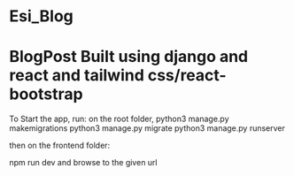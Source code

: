 # Esi_Blog
# BlogPost Built using django and react and tailwind css/react-bootstrap

To Start the app, run:
on the root folder,
python3 manage.py makemigrations
python3 manage.py migrate
python3 manage.py runserver

then on the frontend folder:

npm run dev
and browse to the given url 
